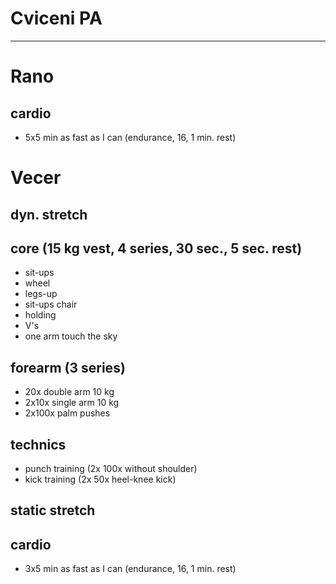 # Cviceni PA
---
# Rano
## cardio
* 5x5 min as fast as I can (endurance, 16, 1 min. rest)
# Vecer
## dyn. stretch
## core (15 kg vest, 4 series, 30 sec., 5 sec. rest)
- sit-ups
- wheel
- legs-up
- sit-ups chair
- holding
- V's
- one arm touch the sky
## forearm (3 series)
- 20x double arm 10 kg
- 2x10x single arm 10 kg
- 2x100x palm pushes
## technics
- punch training (2x 100x without shoulder)
- kick training (2x 50x heel-knee kick)
## static stretch
## cardio
- 3x5 min as fast as I can (endurance, 16, 1 min. rest)
